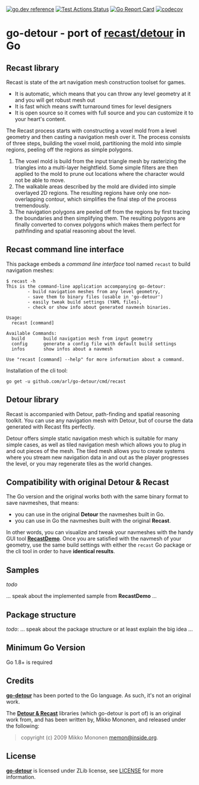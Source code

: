 [![go.dev reference](https://img.shields.io/badge/go.dev-reference-007d9c?logo=go&logoColor=white&style=flat-square)](https://pkg.go.dev/github.com/arl/go-detour)
[![Test Actions Status](https://github.com/arl/go-detour/workflows/Test/badge.svg)](https://github.com/arl/go-detour/actions)
[![Go Report Card](https://goreportcard.com/badge/github.com/arl/go-detour)](https://goreportcard.com/report/github.com/arl/go-detour)
[![codecov](https://codecov.io/gh/arl/go-detour/branch/master/graph/badge.svg)](https://codecov.io/gh/arl/go-detour)

# go-detour - port of [recast/detour](https://github.com/recastnavigation/recastnavigation) in Go

## Recast library

Recast is state of the art navigation mesh construction toolset for games.

* It is automatic, which means that you can throw any level geometry at it and you will get robust mesh out
* It is fast which means swift turnaround times for level designers
* It is open source so it comes with full source and you can customize it to your heart's content. 

The Recast process starts with constructing a voxel mold from a level geometry 
and then casting a navigation mesh over it. The process consists of three steps, 
building the voxel mold, partitioning the mold into simple regions, peeling off 
the regions as simple polygons.

1. The voxel mold is build from the input triangle mesh by rasterizing the triangles into a multi-layer heightfield. Some simple filters are  then applied to the mold to prune out locations where the character would not be able to move.
2. The walkable areas described by the mold are divided into simple overlayed 2D regions. The resulting regions have only one non-overlapping contour, which simplifies the final step of the process tremendously.
3. The navigation polygons are peeled off from the regions by first tracing the boundaries and then simplifying them. The resulting polygons are finally converted to convex polygons which makes them perfect for pathfinding and spatial reasoning about the level. 


## Recast command line interface

This package embeds a *command line interface* tool named `recast` to build 
navigation meshes:

```
$ recast -h
This is the command-line application accompanying go-detour:
        - build navigation meshes from any level geometry,
        - save them to binary files (usable in 'go-detour')
        - easily tweak build settings (YAML files),
        - check or show info about generated navmesh binaries.

Usage:
  recast [command]

Available Commands:
  build       build navigation mesh from input geometry
  config      generate a config file with default build settings
  infos       show infos about a navmesh

Use "recast [command] --help" for more information about a command.
```

Installation of the cli tool:

```
go get -u github.com/arl/go-detour/cmd/recast
```


## Detour library

Recast is accompanied with Detour, path-finding and spatial reasoning toolkit. You can use any navigation mesh with Detour, but of course the data generated with Recast fits perfectly.

Detour offers simple static navigation mesh which is suitable for many simple cases, as well as tiled navigation mesh which allows you to plug in and out pieces of the mesh. The tiled mesh allows you to create systems where you stream new navigation data in and out as the player progresses the level, or you may regenerate tiles as the world changes. 


## Compatibility with original **Detour & Recast**

The Go version and the original works both with the same binary format to save navmeshes, that means:
- you can use in the original **Detour** the navmeshes built in Go.
- you can use in Go the navmeshes built with the original **Recast**.

In other words, you can visualize and tweak your navmeshes with the handy GUI tool 
[**RecastDemo**](https://github.com/recastnavigation/recastnavigation). Once you 
are satisfied with the navmesh of your geometry, use the same build settings with 
either the `recast` Go package or the cli tool in order to have **identical results**.


## Samples

*todo*

... speak about the implemented sample from **RecastDemo** ...

## Package structure

*todo*:
... speak about the package structure or at least explain the big idea ...


## Minimum Go Version

Go 1.8+ is required

## Credits

**[go-detour][1]** has been ported to the Go language. As such, it's not an
original work.


The **[Detour & Recast][2]** libraries (which go-detour is port of) is an
original work from, and has been written by, Mikko Mononen, and released 
under the following:
> copyright (c) 2009 Mikko Mononen memon@inside.org.


## License

**[go-detour][1]** is licensed under ZLib license, see [LICENSE][5] for more
information.


[1]: https://github.com/arl/go-detour "go-detour"
[2]: https://github.com/recastnavigation/recastnavigation "Recast & Detour"
[3]: https://github.com/golang/go "The Go language"
[4]: https://github.com/arl
[5]: ./LICENSE "License"
